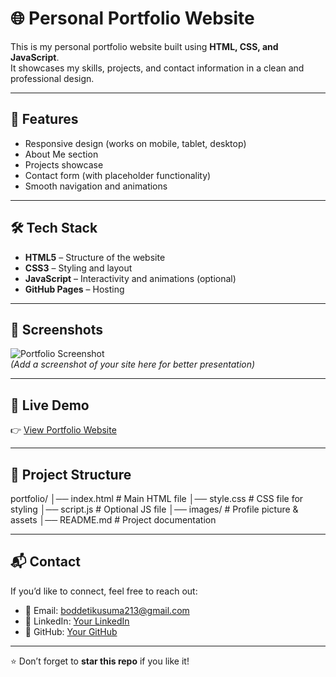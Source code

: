 # 🌐 Personal Portfolio Website

This is my personal portfolio website built using **HTML, CSS, and JavaScript**.  
It showcases my skills, projects, and contact information in a clean and professional design.  

---

## 🚀 Features
- Responsive design (works on mobile, tablet, desktop)
- About Me section
- Projects showcase
- Contact form (with placeholder functionality)
- Smooth navigation and animations

---

## 🛠️ Tech Stack
- **HTML5** – Structure of the website  
- **CSS3** – Styling and layout  
- **JavaScript** – Interactivity and animations (optional)  
- **GitHub Pages** – Hosting  

---

## 📸 Screenshots
![Portfolio Screenshot](screenshot.png)  
*(Add a screenshot of your site here for better presentation)*

---

## 🔗 Live Demo
👉 [View Portfolio Website](https://KusumaBoddeti.github.io/portfolio)  

---

## 📂 Project Structure
portfolio/
│── index.html        # Main HTML file
│── style.css         # CSS file for styling
│── script.js         # Optional JS file
│── images/           # Profile picture & assets
│── README.md         # Project documentation

---

## 📬 Contact
If you’d like to connect, feel free to reach out:  

- 📧 Email: boddetikusuma213@gmail.com  
- 💼 LinkedIn: [Your LinkedIn](https://www.linkedin.com/in/kusuma-boddeti-b89291372)  
- 🐙 GitHub: [Your GitHub](https://github.com/KusumaBoddeti)  

---

⭐ Don’t forget to **star this repo** if you like it!
